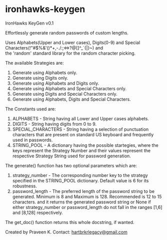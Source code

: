 # ironhawks-keygen
IronHawks KeyGen v0.1

Effortlessly generate random passwords of custom lengths.

Uses Alphabets(Upper and Lower cases), Digits(0-9) 
and Special Characters(!"#$%&'()*+,-./:;<=>?@[\]^_`{|}~) and  
the 'random' standard library for the random character picking.

The available Strategies are:
1. Generate using Alphabets only.
2. Generate using Digits only.
3. Generate using Alphabets and Digits only.
4. Generate using Alphabets and Special Characters only.
5. Generate using Digits and Special Characters only.
6. Generate using Alphabets, Digits and Special Characters.

The Constants used are:
1. ALPHABETS - String having all Lower and Upper cases alphabets.
2. DIGITS - String having digits from 0 to 9.
3. SPECIAL_CHARACTERS - String having a selection of punctuation 
                        characters that are present on standard US 
                        keyboard and frequently used in passwords.
4. STRING_POOL - A dictionary having the possible startegies, where the 
                 keys represent the Strategy Number and their values 
                 represent the respective Strategy String used for 
                 password generation.

The generate() function has two optional parameters which are:
1. strategy_number - The corresponding number key to the strategy 
                     specified in the STRING_POOL dictionary. Default 
                     value is 6 for its robustness.
2. password_length - The preferred length of the password string to be
                     generated. Minimum is 8 and Maximum is 128. 
                     Recommended is 12 to 15 characters.
and it returns the generated password string or None if either 
strategy_number or password_length do not fall in the ranges [1,6] and 
[8,128] respectively.

The get_doc() function returns this whole docstring, if wanted.

Created by Praveen K. Contact: hartbrkrlegacy@gmail.com